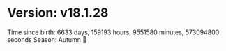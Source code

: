 # Version: v18.1.28
Time since birth: 6633 days, 159193 hours, 9551580 minutes, 573094800 seconds
Season: Autumn 🍁
